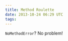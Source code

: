 ```yaml
---
title: Method Roulette
date: 2013-10-24 06:29 UTC
tags:
---
```


`NoMethodError`? No problem!

<script src="https://gist.github.com/ags/7132251.js"></script>
